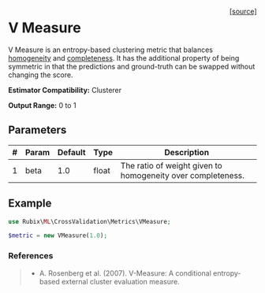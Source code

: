 <span style="float:right;"><a href="https://github.com/RubixML/RubixML/blob/master/src/CrossValidation/Metrics/VMeasure.php">[source]</a></span>

# V Measure
V Measure is an entropy-based clustering metric that balances [homogeneity](homogeneity.md) and [completeness](completeness.md). It has the additional property of being symmetric in that the predictions and ground-truth can be swapped without changing the score.

**Estimator Compatibility:** Clusterer

**Output Range:** 0 to 1

## Parameters
| # | Param | Default | Type | Description |
|---|---|---|---|---|
| 1 | beta | 1.0 | float | The ratio of weight given to homogeneity over completeness. |

## Example
```php
use Rubix\ML\CrossValidation\Metrics\VMeasure;

$metric = new VMeasure(1.0);
```

### References
>- A. Rosenberg et al. (2007). V-Measure: A conditional entropy-based external cluster evaluation measure.